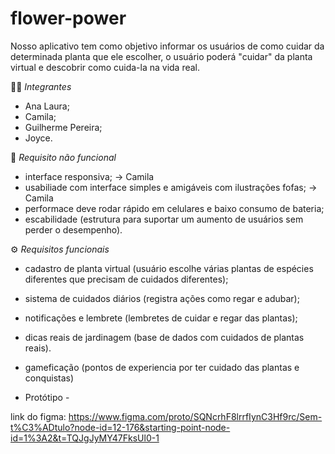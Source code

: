 # flower-power

Nosso aplicativo tem como objetivo informar os usuários de como cuidar da determinada planta que ele escolher, o usuário poderá "cuidar" da planta virtual e descobrir como cuida-la na vida real.

👩‍💻 *Integrantes*

- Ana Laura;
- Camila;
- Guilherme Pereira;
- Joyce.

📐 *Requisito não funcional* 

- interface responsiva; -> Camila
- usabiliade com interface simples e amigáveis com ilustrações fofas; -> Camila
- performace deve rodar rápido em celulares e baixo consumo de bateria;
- escabilidade (estrutura para suportar um aumento de usuários sem perder o desempenho).

⚙️ *Requisitos funcionais* 

-  cadastro de planta virtual (usuário escolhe várias plantas de espécies diferentes que precisam de cuidados diferentes);
-  sistema de cuidados diários (registra ações como regar e adubar);
-  notificações e lembrete (lembretes de cuidar e regar das plantas);
-  dicas reais de jardinagem (base de dados com cuidados de plantas reais).
-  gameficação (pontos de experiencia por ter cuidado das plantas e conquistas)

- Protótipo -

link do figma: https://www.figma.com/proto/SQNcrhF8lrrfIynC3Hf9rc/Sem-t%C3%ADtulo?node-id=12-176&starting-point-node-id=1%3A2&t=TQJgJyMY47FksUl0-1
